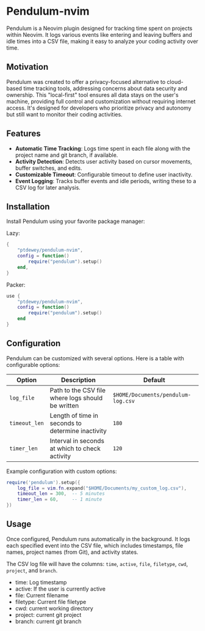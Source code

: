 # Pendulum-nvim

Pendulum is a Neovim plugin designed for tracking time spent on projects within Neovim. It logs various events like entering and leaving buffers and idle times into a CSV file, making it easy to analyze your coding activity over time.

## Motivation

Pendulum was created to offer a privacy-focused alternative to cloud-based time tracking tools, addressing concerns about data security and ownership. This "local-first" tool ensures all data stays on the user's machine, providing full control and customization without requiring internet access. It's designed for developers who prioritize privacy and autonomy but still want to monitor their coding activities.

## Features

- **Automatic Time Tracking**: Logs time spent in each file along with the project name and git branch, if available.
- **Activity Detection**: Detects user activity based on cursor movements, buffer switches, and edits.
- **Customizable Timeout**: Configurable timeout to define user inactivity.
- **Event Logging**: Tracks buffer events and idle periods, writing these to a CSV log for later analysis.

## Installation

Install Pendulum using your favorite package manager:

Lazy:
```lua
{
    "ptdewey/pendulum-nvim",
    config = function()
        require("pendulum").setup()
    end,
}
```

Packer:
```lua
use {
    "ptdewey/pendulum-nvim",
    config = function()
        require("pendulum").setup()
    end
}
```

## Configuration

Pendulum can be customized with several options. Here is a table with configurable options:

| Option      | Description                                       | Default                             |
|-------------|---------------------------------------------------|-------------------------------------|
| `log_file`  | Path to the CSV file where logs should be written | `$HOME/Documents/pendulum-log.csv` |
| `timeout_len` | Length of time in seconds to determine inactivity | `180`                               |
| `timer_len` | Interval in seconds at which to check activity    | `120`                               |

Example configuration with custom options:

```lua
require('pendulum').setup({
    log_file = vim.fn.expand("$HOME/Documents/my_custom_log.csv"),
    timeout_len = 300,  -- 5 minutes
    timer_len = 60,     -- 1 minute
})
```

## Usage

Once configured, Pendulum runs automatically in the background. It logs each specified event into the CSV file, which includes timestamps, file names, project names (from Git), and activity states.

The CSV log file will have the columns: `time`, `active`, `file`, `filetype`, `cwd`, `project`, and `branch`.
- time: Log timestamp
- active: If the user is currently active
- file: Current filename
- filetype: Current file filetype
- cwd: current working directory
- project: current git project
- branch: current git branch

